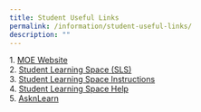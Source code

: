 ```yaml
---
title: Student Useful Links
permalink: /information/student-useful-links/
description: ""
---
```

1.&nbsp;[MOE Website](https://www.moe.gov.sg/)  
2.&nbsp;[Student Learning Space (SLS)](https://vle.learning.moe.edu.sg/login)  
3.&nbsp;[Student Learning Space Instructions](/files/SLS%20Student%20Annexes%20(Instructions%20and%20FAQs).pdf)<br>
4.&nbsp;[Student Learning Space Help](https://static.learning.moe.edu.sg/UserGuide/login-troubleshooting.html#) <br>
5.&nbsp;[AsknLearn](https://lms.wizlearn.com/SHSS/login.aspx)